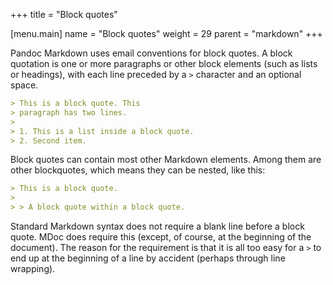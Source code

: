 +++
title = "Block quotes"

[menu.main]
name = "Block quotes"
weight = 29
parent = "markdown"
+++

Pandoc Markdown uses email conventions for block quotes. A block quotation is one or more paragraphs or other block elements (such as lists or headings), with each line preceded by a `>` character and an optional space.

```markdown
> This is a block quote. This
> paragraph has two lines.
>
> 1. This is a list inside a block quote.
> 2. Second item.
```

Block quotes can contain most other Markdown elements. Among them are other blockquotes, which means they can be nested, like this:

```markdown
> This is a block quote.
>
> > A block quote within a block quote.
```

Standard Markdown syntax does not require a blank line before a block quote. MDoc does require this (except, of course, at the beginning of the document). The reason for the requirement is that it is all too easy for a `>` to end up at the beginning of a line by accident (perhaps through line wrapping).
